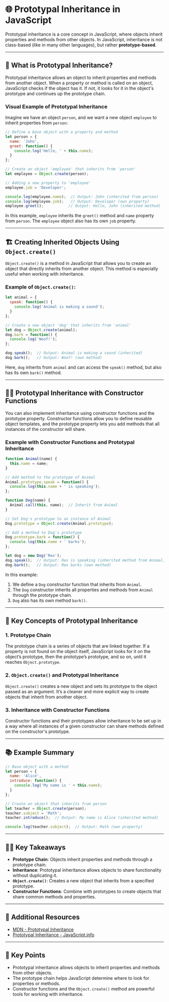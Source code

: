 # 🌐 Prototypal Inheritance in JavaScript

Prototypal inheritance is a core concept in JavaScript, where objects inherit properties and methods from other objects. In JavaScript, inheritance is not class-based (like in many other languages), but rather **prototype-based**.

---

## 🧠 What is Prototypal Inheritance?

Prototypal inheritance allows an object to inherit properties and methods from another object. When a property or method is called on an object, JavaScript checks if the object has it. If not, it looks for it in the object's prototype and continues up the prototype chain.

### Visual Example of Prototypal Inheritance

Imagine we have an object `person`, and we want a new object `employee` to inherit properties from `person`:

```javascript
// Define a base object with a property and method
let person = {
  name: 'John',
  greet: function() {
    console.log('Hello, ' + this.name);
  }
};

// Create an object 'employee' that inherits from 'person'
let employee = Object.create(person);

// Adding a new property to 'employee'
employee.job = 'Developer';

console.log(employee.name);  // Output: John (inherited from person)
console.log(employee.job);   // Output: Developer (own property)
employee.greet();           // Output: Hello, John (inherited method)
```

In this example, `employee` inherits the `greet()` method and `name` property from `person`. The `employee` object also has its own `job` property.

---

## 🏗️ Creating Inherited Objects Using `Object.create()`

`Object.create()` is a method in JavaScript that allows you to create an object that directly inherits from another object. This method is especially useful when working with inheritance.

### Example of `Object.create()`:

```javascript
let animal = {
  speak: function() {
    console.log('Animal is making a sound');
  }
};

// Create a new object 'dog' that inherits from 'animal'
let dog = Object.create(animal);
dog.bark = function() {
  console.log('Woof!');
};

dog.speak();  // Output: Animal is making a sound (inherited)
dog.bark();   // Output: Woof! (own method)
```

Here, `dog` inherits from `animal` and can access the `speak()` method, but also has its own `bark()` method.

---

## 🧑‍🏫 Prototypal Inheritance with Constructor Functions

You can also implement inheritance using constructor functions and the prototype property. Constructor functions allow you to define reusable object templates, and the prototype property lets you add methods that all instances of the constructor will share.

### Example with Constructor Functions and Prototypal Inheritance

```javascript
function Animal(name) {
  this.name = name;
}

// Add method to the prototype of Animal
Animal.prototype.speak = function() {
  console.log(this.name + ' is speaking');
};

function Dog(name) {
  Animal.call(this, name);  // Inherit from Animal
}

// Set Dog's prototype to an instance of Animal
Dog.prototype = Object.create(Animal.prototype);

// Add a method to Dog's prototype
Dog.prototype.bark = function() {
  console.log(this.name + ' barks');
};

let dog = new Dog('Rex');
dog.speak();  // Output: Rex is speaking (inherited method from Animal)
dog.bark();   // Output: Rex barks (own method)
```

In this example:
1. We define a `Dog` constructor function that inherits from `Animal`.
2. The `Dog` constructor inherits all properties and methods from `Animal` through the prototype chain.
3. `Dog` also has its own method `bark()`.

---

## 🔧 Key Concepts of Prototypal Inheritance

### 1. **Prototype Chain**

The prototype chain is a series of objects that are linked together. If a property is not found on the object itself, JavaScript looks for it on the object’s prototype, then the prototype’s prototype, and so on, until it reaches `Object.prototype`.

### 2. **`Object.create()` and Prototypal Inheritance**

`Object.create()` creates a new object and sets its prototype to the object passed as an argument. It’s a cleaner and more explicit way to create objects that inherit from another object.

### 3. **Inheritance with Constructor Functions**

Constructor functions and their prototypes allow inheritance to be set up in a way where all instances of a given constructor can share methods defined on the constructor's prototype.

---

## 📚 Example Summary

```javascript
// Base object with a method
let person = {
  name: 'Alice',
  introduce: function() {
    console.log('My name is ' + this.name);
  }
};

// Create an object that inherits from person
let teacher = Object.create(person);
teacher.subject = 'Math';
teacher.introduce();  // Output: My name is Alice (inherited method)

console.log(teacher.subject);  // Output: Math (own property)
```

---

## 🧑‍🏫 Key Takeaways

- **Prototype Chain**: Objects inherit properties and methods through a prototype chain.
- **Inheritance**: Prototypal inheritance allows objects to share functionality without duplicating it.
- **`Object.create()`**: Creates a new object that inherits from a specified prototype.
- **Constructor Functions**: Combine with prototypes to create objects that share common methods and properties.

---

## 🔗 Additional Resources

- [MDN - Prototypal Inheritance](https://developer.mozilla.org/en-US/docs/Web/JavaScript/Inheritance_and_the_prototype_chain)
- [Prototypal Inheritance - JavaScript.info](https://javascript.info/prototype-inheritance)

---

## 🏅 Key Points

- Prototypal inheritance allows objects to inherit properties and methods from other objects.
- The prototype chain helps JavaScript determine where to look for properties or methods.
- Constructor functions and the `Object.create()` method are powerful tools for working with inheritance.

